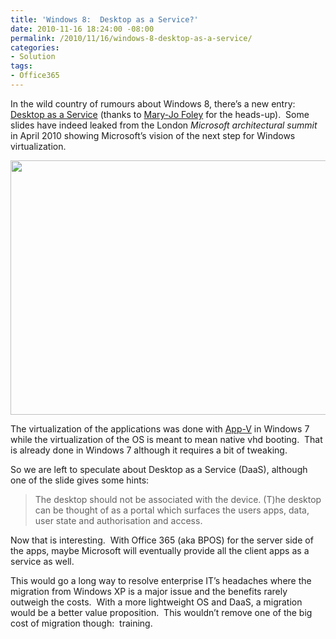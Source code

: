 ```yaml
---
title: 'Windows 8:  Desktop as a Service?'
date: 2010-11-16 18:24:00 -08:00
permalink: /2010/11/16/windows-8-desktop-as-a-service/
categories:
- Solution
tags:
- Office365
---
```

<p>In the wild country of rumours about Windows 8, there’s a new entry:&#160; <a href="http://www.zdnet.com/blog/microsoft/windows-8-to-showcase-desktop-as-a-service/7975">Desktop as a Service</a> (thanks to <a href="http://www.zdnet.com/blog/microsoft">Mary-Jo Foley</a> for the heads-up).&#160; Some slides have indeed leaked from the London <em>Microsoft architectural summit</em> in April 2010 showing Microsoft’s vision of the next step for Windows virtualization.</p>  <p><img style="display:block;float:none;margin-left:auto;margin-right:auto;" src="http://i.zdnet.com/blogs/desktop-as-a-service-in-win-next.png?tag=mantle_skin;content" width="626" height="407" /></p>  <p>The virtualization of the applications was done with <a href="http://www.microsoft.com/systemcenter/appv/default.mspx">App-V</a> in Windows 7 while the virtualization of the OS is meant to mean native vhd booting.&#160; That is already done in Windows 7 although it requires a bit of tweaking.</p>  <p>So we are left to speculate about Desktop as a Service (DaaS), although one of the slide gives some hints:</p>  <blockquote>   <p>The desktop should not be associated with the device. (T)he desktop can be thought of as a portal which surfaces the users apps, data, user state and authorisation and access.</p> </blockquote>  <p>Now that is interesting.&#160; With Office 365 (aka BPOS) for the server side of the apps, maybe Microsoft will eventually provide all the client apps as a service as well.</p>  <p>This would go a long way to resolve enterprise IT’s headaches where the migration from Windows XP is a major issue and the benefits rarely outweigh the costs.&#160; With a more lightweight OS and DaaS, a migration would be a better value proposition.&#160; This wouldn’t remove one of the big cost of migration though:&#160; training.</p>